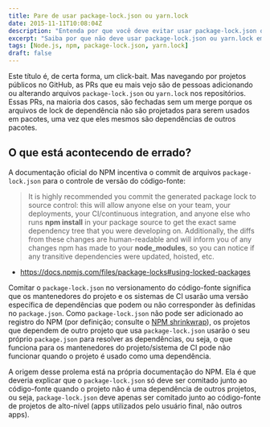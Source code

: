 ```yaml
---
title: Pare de usar package-lock.json ou yarn.lock
date: 2015-11-11T10:08:04Z
description: "Entenda por que você deve evitar usar package-lock.json ou yarn.lock em pacotes que são dependências de outros projetos."
excerpt: "Saiba por que não deve usar package-lock.json ou yarn.lock em pacotes que são dependências de outros projetos, e como isso pode afetar a consistência das dependências."
tags: [Node.js, npm, package-lock.json, yarn.lock]
draft: false
---
```

Este título é, de certa forma, um click-bait. Mas navegando por projetos públicos no GitHub, as PRs que eu mais vejo são de pessoas adicionando ou alterando arquivos `package-lock.json` ou `yarn.lock` nos repositórios. Essas PRs, na maioria dos casos, são fechadas sem um merge porque os arquivos de lock de dependência não são projetados para serem usados ​​em pacotes, uma vez que eles mesmos são dependências de outros pacotes.

## O que está acontecendo de errado?

A documentação oficial do NPM incentiva o commit de arquivos `package-lock.json` para o controle de versão do código-fonte:

> It is highly recommended you commit the generated package lock to source control: this will allow anyone else on your team, your deployments, your CI/continuous integration, and anyone else who runs **npm install** in your package source to get the exact same dependency tree that you were developing on. Additionally, the diffs from these changes are human-readable and will inform you of any changes npm has made to your **node_modules**, so you can notice if any transitive dependencies were updated, hoisted, etc.

- https://docs.npmjs.com/files/package-locks#using-locked-packages

Comitar o `package-lock.json` no versionamento do código-fonte significa que os mantenedores do projeto e os sistemas de CI usarão uma versão específica de dependências que podem ou não corresponder às definidas no `package.json`. Como `package-lock.json` não pode ser adicionado ao registro do NPM (por definição; consulte o [NPM shrinkwrap](https://docs.npmjs.com/cli/shrinkwrap)), os projetos que dependem de outro projeto que usa `package-lock.json` usarão o seu próprio `package.json` para resolver as dependências, ou seja, o que funciona para os mantenedores do projeto/sistema de CI pode não funcionar quando o projeto é usado como uma dependência.

A origem desse prolema está na própria documentação do NPM. Ela é que deveria explicar que o `package-lock.json` só deve ser comitado junto ao código-fonte quando o projeto não é uma dependência de outros projetos, ou seja, `package-lock.json` deve apenas ser comitado junto ao código-fonte de projetos de alto-nível (apps utilizados pelo usuário final, não outros apps).